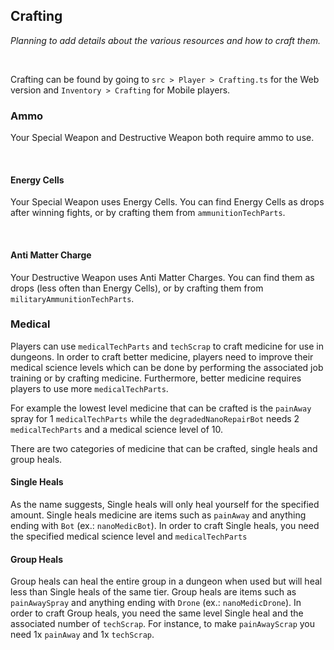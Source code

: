## Crafting

*Planning to add details about the various resources and how to craft them.*

<br />

Crafting can be found by going to `src > Player > Crafting.ts` for the Web version and `Inventory > Crafting` for Mobile players.

### Ammo

Your Special Weapon and Destructive Weapon both require ammo to use.

<br />

#### Energy Cells

Your Special Weapon uses Energy Cells. You can find Energy Cells as drops after winning fights, or by crafting them from `ammunitionTechParts`.

<br />

#### Anti Matter Charge

Your Destructive Weapon uses Anti Matter Charges. You can find them as drops (less often than Energy Cells), or by crafting them from `militaryAmmunitionTechParts`.

### Medical

Players can use `medicalTechParts` and `techScrap` to craft medicine for use in dungeons. In order to craft better medicine, players need to improve their medical science levels which can be done by performing the associated job training or by crafting medicine. Furthermore, better medicine requires players to use more `medicalTechParts`. 

For example the lowest level medicine that can be crafted is the `painAway` spray  for 1 `medicalTechParts` while the `degradedNanoRepairBot` needs 2 `medicalTechParts` and a medical science level of 10.

There are two categories of medicine that can be crafted, single heals and group heals. 

#### Single Heals

As the name suggests, Single heals will only heal yourself for the specified amount. Single heals medicine are items such as `painAway` and anything ending with `Bot` (ex.: `nanoMedicBot`). In order to craft Single heals, you need the specified medical science level and `medicalTechParts`

#### Group Heals

Group heals can heal the entire group in a dungeon when used but will heal less than Single heals of the same tier. Group heals are items such as `painAwaySpray` and anything ending with `Drone` (ex.: `nanoMedicDrone`). In order to craft Group heals, you need the same level Single heal and the associated number of `techScrap`. For instance, to make `painAwayScrap` you need 1x `painAway` and 1x `techScrap`.
